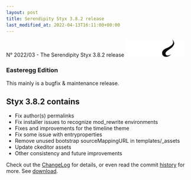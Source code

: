 ```yaml
---
layout: post
title: Serendipity Styx 3.8.2 release
last_modified_at: 2022-04-13T16:11:00+00:00
---
```


N° 2022/03 - The Serendipity Styx 3.8.2 release <img class="php8" src="/i/b/logo_php8_1.svg" alt="php8.1" width="160" height="48">

### Easteregg Edition

This mainly is a bugfix & maintenance release.

## Styx 3.8.2 contains

  - Fix author(s) permalinks
  - Fix installer issues to recognize mod_rewrite environments
  - Fixes and improvements for the timeline theme
  - Fix some issue with entryproperties
  - Remove unused bootstrap sourceMappingURL in templates/_assets
  - Update ckeditor assets
  - Other consistency and future improvements

Check out the [ChangeLog](https://github.com/ophian/styx/blob/3.8.2/docs/NEWS) for details, or even read the commit [history](https://github.com/ophian/styx/commits/3.8.2) for more. See [download](https://github.com/ophian/styx/releases/tag/3.8.2).
